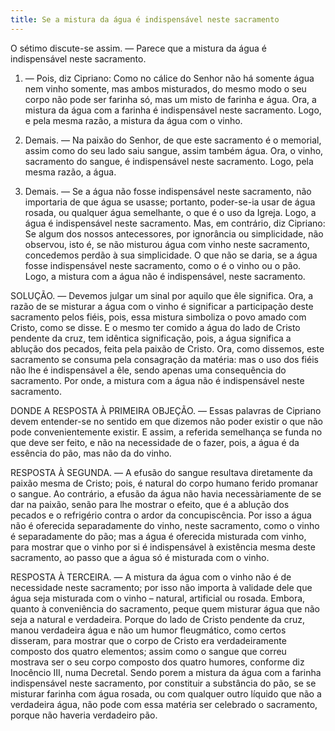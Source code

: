 ```yaml
---
title: Se a mistura da água é indispensável neste sacramento
---
```


O sétimo discute-se assim. — Parece que a mistura da água é indispensável neste sacramento.  

1. — Pois, diz Cipriano: Como no cálice do Senhor não há somente água nem vinho somente, mas ambos misturados, do mesmo modo o seu corpo não pode ser farinha só, mas um misto de farinha e água. Ora, a mistura da água com a farinha é indispensável neste sacramento. Logo, e pela mesma razão, a mistura da água com o vinho.  

2. Demais. — Na paixão do Senhor, de que este sacramento é o memorial, assim como do seu lado saiu sangue, assim também água. Ora, o vinho, sacramento do sangue, é indispensável neste sacramento. Logo, pela mesma razão, a água.  

3. Demais. — Se a água não fosse indispensável neste sacramento, não importaria de que água se usasse; portanto, poder-se-ia usar de água rosada, ou qualquer água semelhante, o que é o uso da Igreja. Logo, a água é indispensável neste sacramento.  Mas, em contrário, diz Cipriano: Se algum dos nossos antecessores, por ignorância ou simplicidade, não observou, isto é, se não misturou água com vinho neste sacramento, concedemos perdão à sua simplicidade. O que não se daria, se a água fosse indispensável neste sacramento, como o é o vinho ou o pão. Logo, a mistura com a água não é indispensável, neste sacramento. 

SOLUÇÃO. — Devemos julgar um sinal por aquilo que êle significa. Ora, a razão de se misturar a água com o vinho é significar a participação deste sacramento pelos fiéis, pois, essa mistura simboliza o povo amado com Cristo, como se disse. E o mesmo ter comido a água do lado de Cristo pendente da cruz, tem idêntica significação, pois, a água significa a ablução dos pecados, feita pela paixão de Cristo. Ora, como dissemos, este sacramento se consuma pela consagração da matéria: mas o uso dos fiéis não lhe é indispensável a êle, sendo apenas uma consequência do sacramento. Por onde, a mistura com a água não é indispensável neste sacramento.  

DONDE A RESPOSTA À PRIMEIRA OBJEÇÃO. — Essas palavras de Cipriano devem entender-se no sentido em que dizemos não poder existir o que não pode convenientemente existir. E assim, a referida semelhança se funda no que deve ser feito, e não na necessidade de o fazer, pois, a água é da essência do pão, mas não da do vinho.  

RESPOSTA À SEGUNDA. — A efusão do sangue resultava diretamente da paixão mesma de Cristo; pois, é natural do corpo humano ferido promanar o sangue. Ao contrário, a efusão da água não havia necessàriamente de se dar na paixão, senão para lhe mostrar o efeito, que é a ablução dos pecados e o refrigério contra o ardor da concupiscência. Por isso a água não é oferecida separadamente do vinho, neste sacramento, como o vinho é separadamente do pão; mas a água é oferecida misturada com vinho, para mostrar que o vinho por si é indispensável à existência mesma deste sacramento, ao passo que a água só é misturada com o vinho.  

RESPOSTA À TERCEIRA. — A mistura da água com o vinho não é de necessidade neste sacramento; por isso não importa à validade dele que água seja misturada com o vinho – natural, artificial ou rosada. Embora, quanto à conveniência do sacramento, peque quem misturar água que não seja a natural e verdadeira. Porque do lado de Cristo pendente da cruz, manou verdadeira água e não um humor fleugmático, como certos disseram, para mostrar que o corpo de Cristo era verdadeiramente composto dos quatro elementos; assim como o sangue que correu mostrava ser o seu corpo composto dos quatro humores, conforme diz Inocêncio III, numa Decretal. Sendo porem a mistura da água com a farinha indispensável neste sacramento, por constituir a substância do pão, se se misturar farinha com água rosada, ou com qualquer outro líquido que não a verdadeira água, não pode com essa matéria ser celebrado o sacramento, porque não haveria verdadeiro pão.